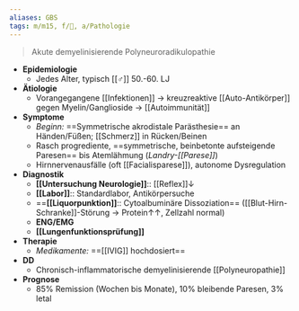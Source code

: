 ```yaml
---
aliases: GBS
tags: m/m15, f/🧠, a/Pathologie
---
```

> Akute demyelinisierende Polyneuroradikulopathie
- **Epidemiologie**
	- Jedes Alter, typisch [[♂]] 50.-60. LJ
- **Ätiologie**
	- Vorangegangene [[Infektionen]] → kreuzreaktive [[Auto-Antikörper]] gegen Myelin/Ganglioside → [[Autoimmunität]]
- **Symptome**
	- *Beginn:* ==Symmetrische akrodistale Parästhesie== an Händen/Füßen; [[Schmerz]] in Rücken/Beinen
	- Rasch progrediente, ==symmetrische, beinbetonte aufsteigende Paresen== bis Atemlähmung (*Landry-[[Parese]]*)
	- Hirnnervenausfälle (oft [[Facialisparese]]), autonome Dysregulation
- **Diagnostik**
	- **[[Untersuchung Neurologie]]**:: [[Reflex]]↓
	- **[[Labor]]**:: Standardlabor, Antikörpersuche
	- ==**[[Liquorpunktion]]**:: Cytoalbuminäre Dissoziation== ([[Blut-Hirn-Schranke]]-Störung → Protein↑↑, Zellzahl normal)
	- **ENG/EMG**
	- **[[Lungenfunktionsprüfung]]**
- **Therapie**
	- *Medikamente:* ==[[IVIG]] hochdosiert==
- **DD**
	- Chronisch-inflammatorische demyelinisierende [[Polyneuropathie]]
- **Prognose**
	- 85% Remission (Wochen bis Monate), 10% bleibende Paresen, 3% letal